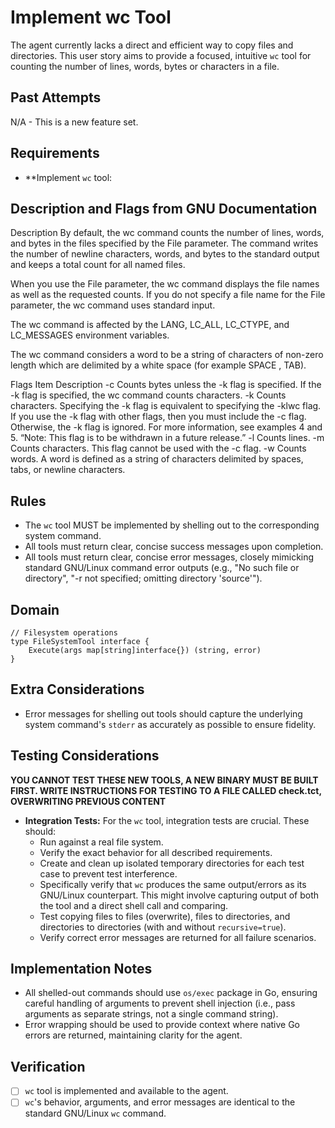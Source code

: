 # Implement wc Tool

The agent currently lacks a direct and efficient way to copy files and directories. This user story aims to provide a focused, intuitive `wc` tool for counting the number of lines, words, bytes or characters in a file.

## Past Attempts

N/A - This is a new feature set.

## Requirements

*   **Implement `wc` tool:

## Description and Flags from GNU Documentation

Description
By default, the wc command counts the number of lines, words, and bytes in the files specified by the File parameter. The command writes the number of newline characters, words, and bytes to the standard output and keeps a total count for all named files.

When you use the File parameter, the wc command displays the file names as well as the requested counts. If you do not specify a file name for the File parameter, the wc command uses standard input.

The wc command is affected by the LANG, LC_ALL, LC_CTYPE, and LC_MESSAGES environment variables.

The wc command considers a word to be a string of characters of non-zero length which are delimited by a white space (for example SPACE , TAB).

Flags
Item
Description
-c	Counts bytes unless the -k flag is specified. If the -k flag is specified, the wc command counts characters.
-k	Counts characters. Specifying the -k flag is equivalent to specifying the -klwc flag. If you use the -k flag with other flags, then you must include the -c flag. Otherwise, the -k flag is ignored. For more information, see examples 4 and 5.
“Note: This flag is to be withdrawn in a future release.”
-l	Counts lines.
-m	Counts characters. This flag cannot be used with the -c flag.
-w	Counts words. A word is defined as a string of characters delimited by spaces, tabs, or newline characters.


## Rules

*   The `wc` tool MUST be implemented by shelling out to the corresponding system command.
*   All tools must return clear, concise success messages upon completion.
*   All tools must return clear, concise error messages, closely mimicking standard GNU/Linux command error outputs (e.g., "No such file or directory", "-r not specified; omitting directory 'source'").

## Domain

```
// Filesystem operations
type FileSystemTool interface {
    Execute(args map[string]interface{}) (string, error)
}
```

## Extra Considerations

*   Error messages for shelling out tools should capture the underlying system command's `stderr` as accurately as possible to ensure fidelity.

## Testing Considerations

**YOU CANNOT TEST THESE NEW TOOLS, A NEW BINARY MUST BE BUILT FIRST. WRITE INSTRUCTIONS FOR TESTING TO A FILE CALLED check.tct, OVERWRITING PREVIOUS CONTENT**


*   **Integration Tests:** For the `wc` tool, integration tests are crucial. These should:
    *   Run against a real file system.
    *   Verify the exact behavior for all described requirements.
    *   Create and clean up isolated temporary directories for each test case to prevent test interference.
    *   Specifically verify that `wc` produces the same output/errors as its GNU/Linux counterpart. This might involve capturing output of both the tool and a direct shell call and comparing.
    *   Test copying files to files (overwrite), files to directories, and directories to directories (with and without `recursive=true`).
    *   Verify correct error messages are returned for all failure scenarios.

## Implementation Notes

*   All shelled-out commands should use `os/exec` package in Go, ensuring careful handling of arguments to prevent shell injection (i.e., pass arguments as separate strings, not a single command string).
*   Error wrapping should be used to provide context where native Go errors are returned, maintaining clarity for the agent.


## Verification

- [ ] `wc` tool is implemented and available to the agent.
- [ ] `wc`'s behavior, arguments, and error messages are identical to the standard GNU/Linux `wc` command.